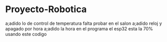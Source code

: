 # Proyecto-Robotica
a;adido lo de control de temperatura falta probar en el salon
a;adido reloj y apagado por hora
a;adido la hora en el programa
el esp32 esta la 70% usando este codigo
